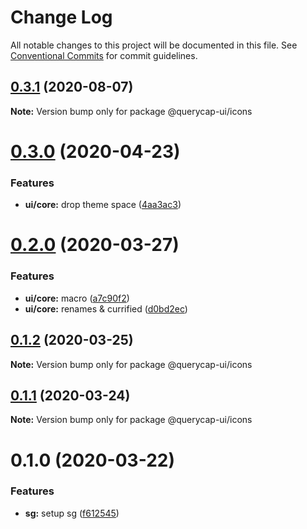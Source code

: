 # Change Log

All notable changes to this project will be documented in this file.
See [Conventional Commits](https://conventionalcommits.org) for commit guidelines.

## [0.3.1](https://github.com/querycap/webappkit/compare/@querycap-ui/icons@0.3.0...@querycap-ui/icons@0.3.1) (2020-08-07)

**Note:** Version bump only for package @querycap-ui/icons





# [0.3.0](https://github.com/querycap/webappkit/compare/@querycap-ui/icons@0.2.0...@querycap-ui/icons@0.3.0) (2020-04-23)


### Features

* **ui/core:** drop theme space ([4aa3ac3](https://github.com/querycap/webappkit/commit/4aa3ac38d3dadcb124b83ac0d8e101213f14058a))





# [0.2.0](https://github.com/querycap/webappkit/compare/@querycap-ui/icons@0.1.2...@querycap-ui/icons@0.2.0) (2020-03-27)


### Features

* **ui/core:** macro ([a7c90f2](https://github.com/querycap/webappkit/commit/a7c90f266d6338b77ec1a803c75a391bf051017c))
* **ui/core:** renames & currified ([d0bd2ec](https://github.com/querycap/webappkit/commit/d0bd2ec91a2f8ba0a9701c28238fb72fb10430e1))





## [0.1.2](https://github.com/querycap/webappkit/compare/@querycap-ui/icons@0.1.1...@querycap-ui/icons@0.1.2) (2020-03-25)

**Note:** Version bump only for package @querycap-ui/icons





## [0.1.1](https://github.com/querycap/webappkit/compare/@querycap-ui/icons@0.1.0...@querycap-ui/icons@0.1.1) (2020-03-24)

**Note:** Version bump only for package @querycap-ui/icons





# 0.1.0 (2020-03-22)


### Features

* **sg:** setup sg ([f612545](https://github.com/querycap/webappkit/commit/f61254522da7bd1bb87c0313036dee2da88cbaf1))
